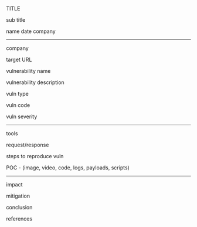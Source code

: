 TITLE

sub title

name
date
company

------

company

target URL

vulnerability name

vulnerability description

vuln type

vuln code

vuln severity

----------

tools 

request/response

steps to reproduce vuln

POC - (image, video, code, logs, payloads, scripts)

------

impact

mitigation

conclusion

references














